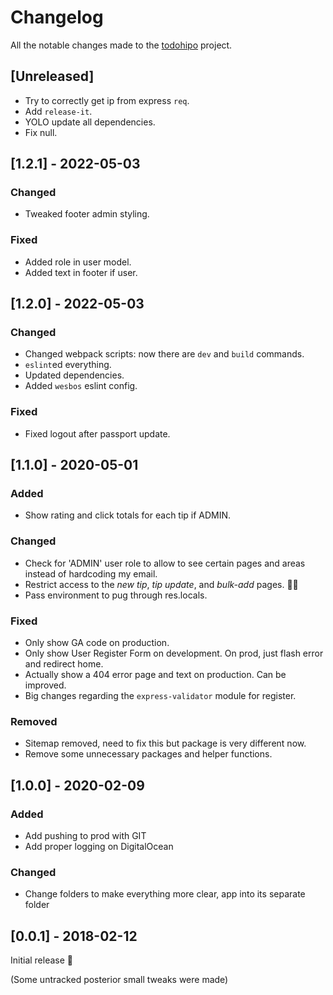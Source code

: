 # Changelog

All the notable changes made to the [todohipo](https://todohipo.com) project.

## [Unreleased]

- Try to correctly get ip from express `req`.
- Add `release-it`.
- YOLO update all dependencies.
- Fix null.

## [1.2.1] - 2022-05-03

### Changed

- Tweaked footer admin styling.

### Fixed

- Added role in user model.
- Added text in footer if user.

## [1.2.0] - 2022-05-03

### Changed

- Changed webpack scripts: now there are `dev` and `build` commands.
- `eslint`ed everything.
- Updated dependencies.
- Added `wesbos` eslint config.

### Fixed

- Fixed logout after passport update.

## [1.1.0] - 2020-05-01

### Added

- Show rating and click totals for each tip if ADMIN.

### Changed

- Check for 'ADMIN' user role to allow to see certain pages and areas instead of hardcoding my email.
- Restrict access to the *new tip*, *tip update*, and *bulk-add* pages. 🤦‍♂️
- Pass environment to pug through res.locals.

### Fixed

- Only show GA code on production.
- Only show User Register Form on development. On prod, just flash error and redirect home.
- Actually show a 404 error page and text on production. Can be improved.
- Big changes regarding the `express-validator` module for register.

### Removed

- Sitemap removed, need to fix this but package is very different now.
- Remove some unnecessary packages and helper functions.

## [1.0.0] - 2020-02-09

### Added

- Add pushing to prod with GIT
- Add proper logging on DigitalOcean

### Changed

- Change folders to make everything more clear, app into its separate folder

## [0.0.1] - 2018-02-12

Initial release 🎊

(Some untracked posterior small tweaks were made)
